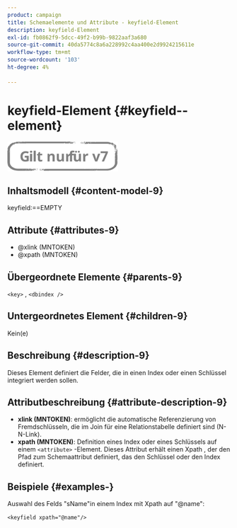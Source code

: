 ```yaml
---
product: campaign
title: Schemaelemente und Attribute - keyfield-Element
description: keyfield-Element
exl-id: fb0862f9-5dcc-49f2-b99b-9822aaf3a680
source-git-commit: 40da5774c8a6a228992c4aa400e2d9924215611e
workflow-type: tm+mt
source-wordcount: '103'
ht-degree: 4%

---
```


# keyfield-Element {#keyfield--element}

![](../../../assets/v7-only.svg)

## Inhaltsmodell {#content-model-9}

keyfield:==EMPTY

## Attribute {#attributes-9}

* @xlink (MNTOKEN)
* @xpath (MNTOKEN)

## Übergeordnete Elemente {#parents-9}

`<key>`  ,  `<dbindex />`

## Untergeordnetes Element {#children-9}

Kein(e)

## Beschreibung {#description-9}

Dieses Element definiert die Felder, die in einen Index oder einen Schlüssel integriert werden sollen.

## Attributbeschreibung {#attribute-description-9}

* **xlink (MNTOKEN)**: ermöglicht die automatische Referenzierung von Fremdschlüsseln, die im Join für eine Relationstabelle definiert sind (N-N-Link).
* **xpath (MNTOKEN)**: Definition eines Index oder eines Schlüssels auf einem `<attribute>`  -Element. Dieses Attribut erhält einen Xpath , der den Pfad zum Schemaattribut definiert, das den Schlüssel oder den Index definiert.

## Beispiele {#examples-}

Auswahl des Felds &quot;sName&quot;in einem Index mit Xpath auf &quot;@name&quot;:

```
<keyfield xpath="@name"/>
```
